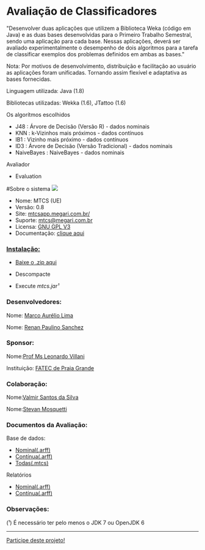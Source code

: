 # Avaliação de Classificadores

"Desenvolver duas aplicações que utilizem a Biblioteca Weka (código em Java) e as duas bases desenvolvidas para o Primeiro Trabalho Semestral, sendo uma aplicação para cada base. Nessas aplicações, deverá ser avaliado experimentalmente o desempenho de dois algoritmos para a tarefa de classificar exemplos dos problemas definidos em ambas as bases."

<p>Nota: Por motivos de desenvolvimento, distribuição e facilitação ao usuário as aplicações foram unificadas. Tornando assim flexível e adaptativa as bases fornecidas.</p>

<p>Linguagem utilizada: Java (1.8)</p>
<p>Bibliotecas utilizadas: Wekka (1.6), JTattoo (1.6)</p> 

Os algorítmos escolhidos
 <ul>
  <li>J48 : Árvore de Decisão (Versão R) - dados nominais</li>
  <li>KNN : k-Vizinhos mais próximos - dados contínuos</li>
  <li>IB1 : Vizinho mais próximo - dados contínuos</li>
  <li>ID3 : Árvore de Decisão (Versão Tradicional) - dados nominais</li>
  <li>NaiveBayes : NaiveBayes - dados nominais</li>
 </ul>
Avaliador
  <ul>
   <li>Evaluation</li>
  </ul>
  
#Sobre o sistema
<img src="http://mtcsapp.megari.com.br/icone.png"/>
* Nome: MTCS (UE)
* Versão: 0.8
* Site: <a href="http://mtcsapp.megari.com.br/">mtcsapp.megari.com.br/</a>
* Suporte: <a href="mailto:mtcs@megari.com.br">mtcs@megari.com.br</a>
* Licensa: <a href="http://www.gnu.org/licenses/gpl-3.0.en.html">GNU GPL V3</a>
* Documentação: <a href="http://mtcsapp.megari.com.br/docs/jdoc/" target="_blank"> clique aqui

<h3>Instalação:</h3>
 <ul>
  <li><p><a href="http://mtcsapp.megari.com.br/latest/mtcs-latest.zip">Baixe o .zip aqui</a></p></li>
  <li><p>Descompacte</p></li>
  <li><p>Execute <i>mtcs.jar¹</i></p></li>
 </ul>
 

<h3>Desenvolvedores:</h3>
<p>Nome: <a href="https://github.com/marckdx" target="_blank">Marco Aurélio Lima</a></p>
<p>Nome: <a href="https://github.com/renanps" target="_blank">Renan Paulino Sanchez</a></p>

<h3>Sponsor:</h3>
<p>Nome:<a href="http://www.villani.eti.br" target="_blank">Prof Ms Leonardo Villani</a></p>
<p>Instituição: <a href="http://www.fatecpg.com.br" target="_blank">FATEC de Praia Grande</a></p>

<h3>Colaboração:</h3>
<p>Nome:<a href="https://github.com/valmirsl" target="_blank">Valmir Santos da Silva</a></p>
<p>Nome:<a href="" target="_blank">Stevan Mosquetti</a></p>

<h3>Documentos da Avaliação:</h3>
<p>Base de dados:
  <ul>
  <li><a href="http://mtcsapp.megari.com.br/docs/test/automoveis.arff" target="_blank">Nominal(.arff)</a></li>
  <li><a href="http://mtcsapp.megari.com.br/docs/test/smartphones.arff" target="_blank">Contínua(.arff)</a></li>
  <li><a href="http://mtcsapp.megari.com.br/docs/test/base-latest.mtcs" target="_blank">Todas(.mtcs)</a> </p></li>
  </ul>
<p>Relatórios</p>
<ul>
  <li><a href="http://mtcsapp.megari.com.br/docs/reports/automoveis.pdf" target="_blank">Nominal(.arff)</a></li>
  <li><a href="http://mtcsapp.megari.com.br/docs/reports/smartphones.pdf" target="_blank">Contínua(.arff)</a></li>
</ul>

<h3>Observações:</h3>
(¹) É necessário ter pelo menos o JDK 7  ou OpenJDK 6

<hr>
<a class="btn btn-default" href="http://mtcsapp.megari.com.br/" target="_blank">Participe deste projeto!</a>

